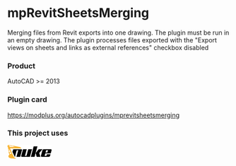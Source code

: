 # mpRevitSheetsMerging
Merging files from Revit exports into one drawing. The plugin must be run in an empty drawing. The plugin processes files exported with the "Export views on sheets and links as external references" checkbox disabled
### Product ###
AutoCAD >= 2013
### Plugin card ###
https://modplus.org/autocadplugins/mprevitsheetsmerging
### This project uses

[<img align="left" src="https://raw.githubusercontent.com/ModPlus-Software/Documentation/master/Images/nuke-logo-small.png" />](https://nuke.build/)

